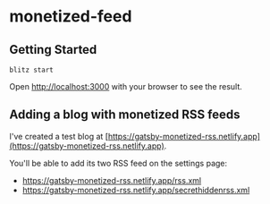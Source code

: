 # monetized-feed

## Getting Started

```
blitz start
```

Open [http://localhost:3000](http://localhost:3000) with your browser to see the result.

## Adding a blog with monetized RSS feeds

I've created a test blog at [https://gatsby-monetized-rss.netlify.app](https://gatsby-monetized-rss.netlify.app).

You'll be able to add its two RSS feed on the settings page:

- https://gatsby-monetized-rss.netlify.app/rss.xml
- https://gatsby-monetized-rss.netlify.app/secrethiddenrss.xml
